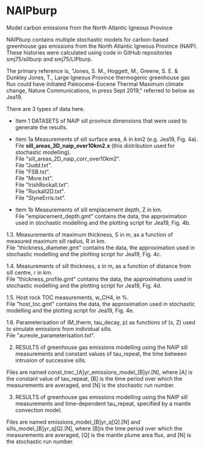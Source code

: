 # NAIPburp
Model carbon emissions from the North Atlantic Igneous Province

NAIPburp contains multiple stochastic models for carbon-based greenhouse gas emissions from the North Atlantic Igneous Province (NAIP).  These histories were calculated using code in GitHub repositories smj75/sillburp and smj75/LIPburp.  

The primary reference is, "Jones, S. M., Hoggett, M., Greene, S. E. & Dunkley Jones, T.,  Large Igneous Province thermogenic greenhouse gas flux could have initiated Paleocene-Eocene Thermal Maximum climate change, Nature Communications, in press Sept 2019," referred to below as Jea19.

There are 3 types of data here.

* Item 1  DATASETS of NAIP sill province dimensions that were used to generate the results.  
  
* Item 1a  Measurements of sill surface area, A in km2 (e.g. Jea19, Fig. 4a).\
File **sill_areas_3D_naip_over10km2.x** (this distribution used for stochastic modelling).\
File "sill_areas_2D_naip_corr_over10km2".\
File "Judd.txt".\
File "FSB.txt".\
File "More.txt".\
File "IrishRockall.txt".\
File "Rockall2D.txt".\
File "SlyneErris.txt".


* Item 1b  Measurements of sill emplacement depth, Z in km.\
File "emplacement_depth.gmt" contains the data, the approximation used in stochastic modelling and the plotting script for Jea19, Fig. 4b.  
  
1.3.  Measurements of maximum thickness, S in m, as a function of measured maximum sill radius, R in km.\
File "thickness_diameter.gmt" contains the data, the approximation used in stochastic modelling and the plotting script for Jea19, Fig. 4c.  
  
1.4.  Measurements of sill thickness, s in m, as a function of distance from sill centre, r in km.\
File "thickness_profile.gmt" contains the data, the approximations used in stochastic modelling and the plotting script for Jea19, Fig. 4d.  

1.5.  Host rock TOC measurements, w_CH4, in %.\
File "host_toc.gmt" contains the data, the approximation used in stochastic modelling and the plotting script for Jea19, Fig. 4e.  

1.6.  Parameterisation of (M_therm, tau_decay, p) as functions of (s, Z) used to simulate emissions from individual sills.\
File "aureole_parameterisation.txt".


2. RESULTS of greenhouse gas emissions modelling using the NAIP sill measurements and constant values of tau_repeat, the time between intrusion of successive sills.  

Files are named const_trec_[A]yr_emissions_model_[B]yr.[N], where [A] is the constant value of tau_repeat, [B] is the time period over which the measurements are averaged, and [N] is the stochastic run number.   


3. RESULTS of greenhouse gas emissions modelling using the NAIP sill measurements and time-dependent tau_repeat, specified by a mantle convection model.  

Files are named emissions_model_[B]yr_q[Q].[N] and sills_model_[B]yr_q[Q].[N], where [B]is the time period over which the measurements are averaged, [Q] is the mantle plume area flux, and [N] is the stochastic run number.  
